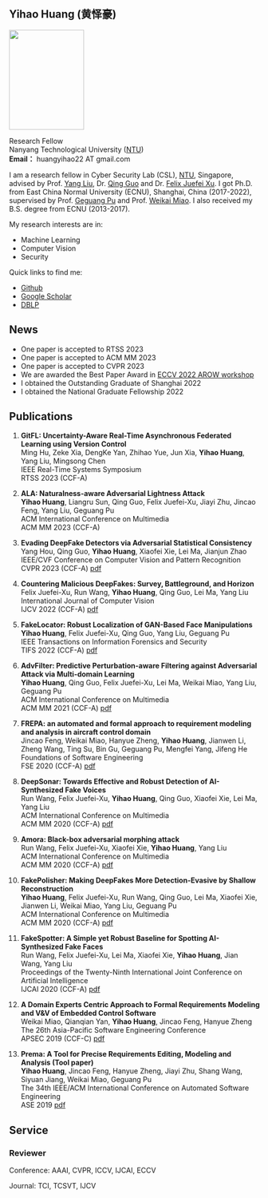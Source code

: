 ## Yihao Huang (黄怿豪)  

<img src="https://user-images.githubusercontent.com/16575311/180471803-dc415cc4-2e6c-488c-bc79-1910f25ea584.jpg" height="200px" width="150px" >


Research Fellow
<br>Nanyang Technological University ([NTU](https://www.ntu.edu.sg/Pages/home.aspx))
<br>**Email：** huangyihao22 AT gmail.com 

I am a research fellow in Cyber Security Lab (CSL), [NTU](https://www.ntu.edu.sg/Pages/home.aspx), Singapore, advised by Prof. [Yang Liu](https://personal.ntu.edu.sg/yangliu/), Dr. [Qing Guo](https://tsingqguo.github.io/) and Dr. [Felix Juefei Xu](http://xujuefei.com/). I got Ph.D. from East China Normal University (ECNU), Shanghai, China (2017-2022), supervised by Prof. [Geguang Pu](https://scholar.google.com/citations?user=niQAGcQAAAAJ&hl=zh-CN) and Prof. [Weikai Miao](https://faculty.ecnu.edu.cn/_s43/mwk/main.psp). I also received my B.S. degree from ECNU (2013-2017).

My research interests are in:
- Machine Learning
- Computer Vision
- Security

Quick links to find me:
- [Github](https://github.com/Huang-yihao)
- [Google Scholar](https://scholar.google.com/citations?user=yHSSQ6cAAAAJ&hl=zh-CN)
- [DBLP](https://dblp.org/pid/255/5085.html)

## News
- One paper is accepted to RTSS 2023
- One paper is accepted to ACM MM 2023
- One paper is accepted to CVPR 2023
- We are awarded the Best Paper Award in [ECCV 2022 AROW workshop](https://eccv22-arow.github.io/)
- I obtained the Outstanding Graduate of Shanghai 2022
- I obtained the National Graduate Fellowship 2022

## Publications

1. **GitFL: Uncertainty-Aware Real-Time Asynchronous Federated Learning using Version Control**
<br>Ming Hu, Zeke Xia, DengKe Yan, Zhihao Yue, Jun Xia, **Yihao Huang**, Yang Liu, Mingsong Chen
<br>IEEE Real-Time Systems Symposium
<br>RTSS 2023 (CCF-A)

1. **ALA: Naturalness-aware Adversarial Lightness Attack**
<br>**Yihao Huang**, Liangru Sun, Qing Guo, Felix Juefei-Xu, Jiayi Zhu, Jincao Feng, Yang Liu, Geguang Pu
<br>ACM International Conference on Multimedia
<br>ACM MM 2023 (CCF-A)

1. **Evading DeepFake Detectors via Adversarial Statistical Consistency**
<br>Yang Hou, Qing Guo, **Yihao Huang**, Xiaofei Xie, Lei Ma, Jianjun Zhao 
<br>IEEE/CVF Conference on Computer Vision and Pattern Recognition
<br>CVPR 2023 (CCF-A)  [pdf](https://openaccess.thecvf.com/content/CVPR2023/papers/Hou_Evading_DeepFake_Detectors_via_Adversarial_Statistical_Consistency_CVPR_2023_paper.pdf)

1. **Countering Malicious DeepFakes: Survey, Battleground, and Horizon**
<br>Felix Juefei-Xu, Run Wang, **Yihao Huang**, Qing Guo, Lei Ma, Yang Liu 
<br>International Journal of Computer Vision
<br>IJCV 2022 (CCF-A)   [pdf](https://ieeexplore.ieee.org/iel7/10206/4358835/09673747.pdf)

1. **FakeLocator: Robust Localization of GAN-Based Face Manipulations**
<br>**Yihao Huang**, Felix Juefei-Xu, Qing Guo, Yang Liu, Geguang Pu
<br>IEEE Transactions on Information Forensics and Security
<br>TIFS 2022 (CCF-A)   [pdf](https://drive.google.com/file/d/15xyiZlRVv9kyvPMAVAIbU3ebFOOqDj9J/view?usp=sharing)

1. **AdvFilter: Predictive Perturbation-aware Filtering against Adversarial Attack via Multi-domain Learning**
<br>**Yihao Huang**, Qing Guo, Felix Juefei-Xu, Lei Ma, Weikai Miao, Yang Liu, Geguang Pu
<br>ACM International Conference on Multimedia
<br>ACM MM 2021 (CCF-A)   [pdf](https://dl.acm.org/doi/10.1145/3474085.3475171)

1. **FREPA: an automated and formal approach to requirement modeling and analysis in aircraft control domain**
<br>Jincao Feng, Weikai Miao, Hanyue Zheng, **Yihao Huang**, Jianwen Li, Zheng Wang, Ting Su, Bin Gu, Geguang Pu, Mengfei Yang, Jifeng He
<br>Foundations of Software Engineering
<br>FSE 2020 (CCF-A)   [pdf](https://dl.acm.org/doi/abs/10.1145/3368089.3417047)

1. **DeepSonar: Towards Effective and Robust Detection of AI-Synthesized Fake Voices**
<br>Run Wang, Felix Juefei-Xu, **Yihao Huang**, Qing Guo, Xiaofei Xie, Lei Ma, Yang Liu
<br>ACM International Conference on Multimedia
<br>ACM MM 2020 (CCF-A)   [pdf](https://dl.acm.org/doi/abs/10.1145/3394171.3413716)

1. **Amora: Black-box adversarial morphing attack**
<br>Run Wang, Felix Juefei-Xu, Xiaofei Xie, **Yihao Huang**, Yang Liu
<br>ACM International Conference on Multimedia
<br>ACM MM 2020 (CCF-A)   [pdf](https://dl.acm.org/doi/10.1145/3394171.3413544)

1. **FakePolisher: Making DeepFakes More Detection-Evasive by Shallow Reconstruction**
<br>**Yihao Huang**, Felix Juefei-Xu, Run Wang, Qing Guo, Lei Ma, Xiaofei Xie, Jianwen Li, Weikai Miao, Yang Liu, Geguang Pu
<br>ACM International Conference on Multimedia
<br>ACM MM 2020  (CCF-A)  [pdf](https://dl.acm.org/doi/10.1145/3394171.3413732)

1. **FakeSpotter: A Simple yet Robust Baseline for Spotting AI-Synthesized Fake Faces**
<br>Run Wang, Felix Juefei-Xu, Lei Ma, Xiaofei Xie, **Yihao Huang**, Jian Wang, Yang Liu
<br>Proceedings of the Twenty-Ninth International Joint Conference on Artificial Intelligence
<br>IJCAI 2020 (CCF-A)  [pdf](https://www.ijcai.org/proceedings/2020/476)

1. **A Domain Experts Centric Approach to Formal Requirements Modeling and V&V of Embedded Control Software**
<br>Weikai Miao, Qianqian Yan, **Yihao Huang**, Jincao Feng, Hanyue Zheng
<br>The 26th Asia-Pacific Software Engineering Conference
<br>APSEC 2019 (CCF-C)  [pdf](https://ieeexplore.ieee.org/document/8945525)

1. **Prema: A Tool for Precise Requirements Editing, Modeling and Analysis (Tool paper)**
<br>**Yihao Huang**, Jincao Feng, Hanyue Zheng, Jiayi Zhu, Shang Wang, Siyuan Jiang, Weikai Miao, Geguang Pu 
<br>The 34th IEEE/ACM International Conference on Automated Software Engineering
<br>ASE 2019   [pdf](https://ieeexplore.ieee.org/document/8952250)

## Service
### Reviewer

Conference: AAAI, CVPR, ICCV, IJCAI, ECCV

Journal: TCI, TCSVT, IJCV




